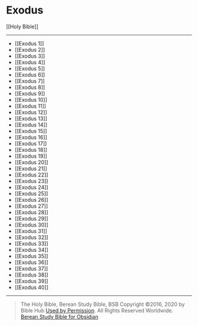 # Exodus

[[Holy Bible]]

---

- [[Exodus 1]]
- [[Exodus 2]]
- [[Exodus 3]]
- [[Exodus 4]]
- [[Exodus 5]]
- [[Exodus 6]]
- [[Exodus 7]]
- [[Exodus 8]]
- [[Exodus 9]]
- [[Exodus 10]]
- [[Exodus 11]]
- [[Exodus 12]]
- [[Exodus 13]]
- [[Exodus 14]]
- [[Exodus 15]]
- [[Exodus 16]]
- [[Exodus 17]]
- [[Exodus 18]]
- [[Exodus 19]]
- [[Exodus 20]]
- [[Exodus 21]]
- [[Exodus 22]]
- [[Exodus 23]]
- [[Exodus 24]]
- [[Exodus 25]]
- [[Exodus 26]]
- [[Exodus 27]]
- [[Exodus 28]]
- [[Exodus 29]]
- [[Exodus 30]]
- [[Exodus 31]]
- [[Exodus 32]]
- [[Exodus 33]]
- [[Exodus 34]]
- [[Exodus 35]]
- [[Exodus 36]]
- [[Exodus 37]]
- [[Exodus 38]]
- [[Exodus 39]]
- [[Exodus 40]]

---

> The Holy Bible, Berean Study Bible, BSB
> Copyright &copy;2016, 2020 by Bible Hub
> [Used by Permission](https://berean.bible/terms.htm). All Rights Reserved Worldwide.
> [Berean Study Bible for Obsidian](https://github.com/gapmiss/berean-study-bible-for-obsidian)

